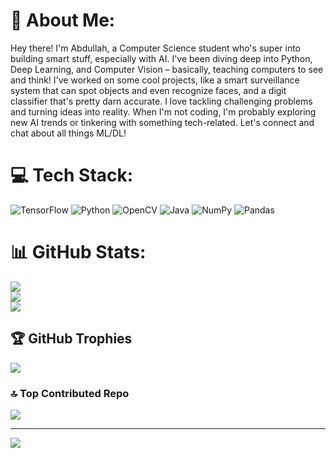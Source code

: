 # 💫 About Me:
Hey there! I'm Abdullah, a Computer Science student who's super into building smart stuff, especially with AI. I've been diving deep into Python, Deep Learning, and Computer Vision – basically, teaching computers to see and think! I've worked on some cool projects, like a smart surveillance system that can spot objects and even recognize faces, and a digit classifier that's pretty darn accurate. I love tackling challenging problems and turning ideas into reality. When I'm not coding, I'm probably exploring new AI trends or tinkering with something tech-related. Let's connect and chat about all things ML/DL!


# 💻 Tech Stack:
![TensorFlow](https://img.shields.io/badge/TensorFlow-%23FF6F00.svg?style=for-the-badge&logo=TensorFlow&logoColor=white) ![Python](https://img.shields.io/badge/python-3670A0?style=for-the-badge&logo=python&logoColor=ffdd54) ![OpenCV](https://img.shields.io/badge/opencv-%23white.svg?style=for-the-badge&logo=opencv&logoColor=white) ![Java](https://img.shields.io/badge/java-%23ED8B00.svg?style=for-the-badge&logo=openjdk&logoColor=white) ![NumPy](https://img.shields.io/badge/numpy-%23013243.svg?style=for-the-badge&logo=numpy&logoColor=white) ![Pandas](https://img.shields.io/badge/pandas-%23150458.svg?style=for-the-badge&logo=pandas&logoColor=white)
# 📊 GitHub Stats:
![](https://github-readme-stats.vercel.app/api?username=ABZ98990&theme=dark&hide_border=false&include_all_commits=false&count_private=false)<br/>
![](https://nirzak-streak-stats.vercel.app/?user=ABZ98990&theme=dark&hide_border=false)<br/>
![](https://github-readme-stats.vercel.app/api/top-langs/?username=ABZ98990&theme=dark&hide_border=false&include_all_commits=false&count_private=false&layout=compact)

## 🏆 GitHub Trophies
![](https://github-profile-trophy.vercel.app/?username=ABZ98990&theme=radical&no-frame=false&no-bg=true&margin-w=4)

### 🔝 Top Contributed Repo
![](https://github-contributor-stats.vercel.app/api?username=ABZ98990&limit=5&theme=dark&combine_all_yearly_contributions=true)

---
[![](https://visitcount.itsvg.in/api?id=ABZ98990&icon=0&color=0)](https://visitcount.itsvg.in)

<!-- Proudly created with GPRM ( https://gprm.itsvg.in ) -->